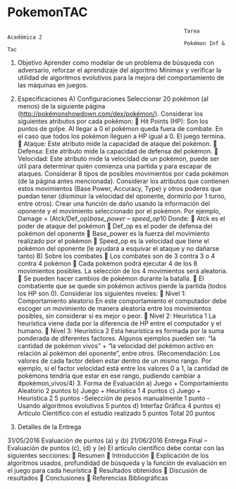 # PokemonTAC

                                                            Tarea Académica 2
                                                            Pokémon Inf & Tac
1. Objetivo
  Aprender como modelar de un problema de búsqueda con adversario, reforzar el aprendizaje del algoritmo Minimax y verificar la utilidad de algoritmos evolutivos para la mejora del comportamiento de las máquinas en juegos.
2. Especificaciones
A) Configuraciones
  Seleccionar 20 pokémon (al menos) de la siguiente página (http://pokémonshowdown.com/dex/pokémon/).
  Considerar los siguientes atributos por cada pokémon:
     Hit Points (HP): Son los puntos de golpe. Al llegar a 0 el pokémon queda fuera de combate. En el caso que todos los pokémon lleguen a HP igual a 0. El juego termina.
     Ataque: Este atributo mide la capacidad de ataque del pokémon.
     Defensa: Este atributo mide la capacidad de defensa del pokémon.
     Velocidad: Este atributo mide la velocidad de un pokémon, puede ser útil para determinar quién comienza una partida y para escapar de ataques.
Considerar 8 tipos de posibles movimientos por cada pokémon (de la página antes mencionada). Considerar los atributos que contienen estos movimientos (Base Power, Accuracy, Type) y otros poderes que puedan tener (disminuir la velocidad del oponente, dormirlo por 1 turno, entre otros).
Crear una función de daño usando la información del oponente y el movimiento seleccionado por el pokémon. Por ejemplo,
Damage = (Atck/Def_op)*base_power – speed_op*10
Donde:
     Atck es el poder de ataque del pokémon
     Def_op es el poder de defensa del pokémon del oponente
     Base_power es la fuerza del movimiento realizado por el pokémon
     Speed_op es la velocidad que tiene el pokémon del oponente (le ayudará a esquivar el ataque y no dañarse tanto)
B) Sobre los combates
     Los combates son de 3 contra 3 o 4 contra 4 pokémon
     Cada pokémon podrá ejecutar 4 de los 8 movimientos posibles. La selección de los 4 movimientos será aleatoria.
     Se pueden hacer cambios de pokémon durante la batalla.
     El combatiente que se quede sin pokémon activos pierde la partida (todos los HP son 0).
Considerar los siguientes niveles:
   Nivel 1: Comportamiento aleatorio
En este comportamiento el computador debe escoger un movimiento de manera aleatoria entre los movimientos posibles, sin considerar si es mejor o peor.
   Nivel 2: Heurística 1
La heurística viene dada por la diferencia de HP entre el computador y el humano.
   Nivel 3: Heurística 2
Esta heurística es formada por la suma ponderada de diferentes factores. Algunos ejemplos pueden ser. “la cantidad de pokémon vivos” + “la velocidad del pokémon activo en relación al pokémon del oponente”, 
entre otros. (Recomendación: Los valores de cada factor deben estar dentro de un mismo rango. Por ejemplo, si el factor velocidad está entre los valores 0 a 1, la cantidad de pokémons tendría que estar en ese 
rango, pudiendo cambiar a #pokémon_vivos/4)
      3. Forma de Evaluación
                a) Juego + Comportamiento Aleatorio               2 puntos
                b) Juego + Heurística 1                           4 puntos
                c) Juego + Heurística 2                           5 puntos
                  -Selección de pesos manualmente                 1 punto
                  -Usando algoritmos evolutivos                   5 puntos
                d) Interfaz Gráfica                               4 puntos
                e) Artículo Científico con el estudio realizado   5 puntos
                  Total                                           20 puntos

4. Detalles de la Entrega

31/05/2016 Evaluación de puntos (a) y (b)
21/06/2016 Entrega Final – Evaluación de puntos (c), (d) y (e)
El artículo científico debe contar con las siguientes secciones:
         Resumen
         Introducción
         Explicación de los algoritmos usados, profundidad de búsqueda y la función de evaluación en el juego para cada heurística
         Resultados obtenidos
         Discusión de resultados
         Conclusiones
         Referencias Bibliográficas
